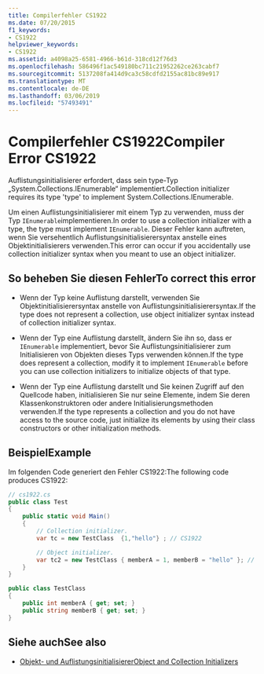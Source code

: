 ```yaml
---
title: Compilerfehler CS1922
ms.date: 07/20/2015
f1_keywords:
- CS1922
helpviewer_keywords:
- CS1922
ms.assetid: a4098a25-6581-4966-b61d-318cd12f76d3
ms.openlocfilehash: 586496f1ac549180bc711c21952262ce263cabf7
ms.sourcegitcommit: 5137208fa414d9ca3c58cdfd2155ac81bc89e917
ms.translationtype: MT
ms.contentlocale: de-DE
ms.lasthandoff: 03/06/2019
ms.locfileid: "57493491"
---
```

# <a name="compiler-error-cs1922"></a><span data-ttu-id="07f39-102">Compilerfehler CS1922</span><span class="sxs-lookup"><span data-stu-id="07f39-102">Compiler Error CS1922</span></span>

<span data-ttu-id="07f39-103">Auflistungsinitialisierer erfordert, dass sein type-Typ „System.Collections.IEnumerable“ implementiert.</span><span class="sxs-lookup"><span data-stu-id="07f39-103">Collection initializer requires its type 'type' to implement System.Collections.IEnumerable.</span></span>

<span data-ttu-id="07f39-104">Um einen Auflistungsinitialisierer mit einem Typ zu verwenden, muss der Typ `IEnumerable`implementieren.</span><span class="sxs-lookup"><span data-stu-id="07f39-104">In order to use a collection initializer with a type, the type must implement `IEnumerable`.</span></span> <span data-ttu-id="07f39-105">Dieser Fehler kann auftreten, wenn Sie versehentlich Auflistungsinitialisierersyntax anstelle eines Objektinitialisierers verwenden.</span><span class="sxs-lookup"><span data-stu-id="07f39-105">This error can occur if you accidentally use collection initializer syntax when you meant to use an object initializer.</span></span>

## <a name="to-correct-this-error"></a><span data-ttu-id="07f39-106">So beheben Sie diesen Fehler</span><span class="sxs-lookup"><span data-stu-id="07f39-106">To correct this error</span></span>

- <span data-ttu-id="07f39-107">Wenn der Typ keine Auflistung darstellt, verwenden Sie Objektinitialisierersyntax anstelle von Auflistungsinitialisierersyntax.</span><span class="sxs-lookup"><span data-stu-id="07f39-107">If the type does not represent a collection, use object initializer syntax instead of collection initializer syntax.</span></span>

- <span data-ttu-id="07f39-108">Wenn der Typ eine Auflistung darstellt, ändern Sie ihn so, dass er `IEnumerable` implementiert, bevor Sie Auflistungsinitialisierer zum Initialisieren von Objekten dieses Typs verwenden können.</span><span class="sxs-lookup"><span data-stu-id="07f39-108">If the type does represent a collection, modify it to implement `IEnumerable` before you can use collection initializers to initialize objects of that type.</span></span>

- <span data-ttu-id="07f39-109">Wenn der Typ eine Auflistung darstellt und Sie keinen Zugriff auf den Quellcode haben, initialisieren Sie nur seine Elemente, indem Sie deren Klassenkonstruktoren oder andere Initialisierungsmethoden verwenden.</span><span class="sxs-lookup"><span data-stu-id="07f39-109">If the type represents a collection and you do not have access to the source code, just initialize its elements by using their class constructors or other initialization methods.</span></span>

## <a name="example"></a><span data-ttu-id="07f39-110">Beispiel</span><span class="sxs-lookup"><span data-stu-id="07f39-110">Example</span></span>

<span data-ttu-id="07f39-111">Im folgenden Code generiert den Fehler CS1922:</span><span class="sxs-lookup"><span data-stu-id="07f39-111">The following code produces CS1922:</span></span>

```csharp
// cs1922.cs
public class Test
{
    public static void Main()
    {
        // Collection initializer.
        var tc = new TestClass  {1,"hello"} ; // CS1922

        // Object initializer.
        var tc2 = new TestClass { memberA = 1, memberB = "hello" }; // OK
    }
}

public class TestClass
{
    public int memberA { get; set; }
    public string memberB { get; set; }
}
```

## <a name="see-also"></a><span data-ttu-id="07f39-112">Siehe auch</span><span class="sxs-lookup"><span data-stu-id="07f39-112">See also</span></span>

- [<span data-ttu-id="07f39-113">Objekt- und Auflistungsinitialisierer</span><span class="sxs-lookup"><span data-stu-id="07f39-113">Object and Collection Initializers</span></span>](../../csharp/programming-guide/classes-and-structs/object-and-collection-initializers.md)
